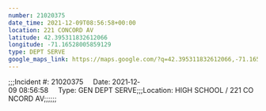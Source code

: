 ```yaml
---
number: 21020375
date_time: 2021-12-09T08:56:58+00:00
location: 221 CONCORD AV
latitude: 42.395311832612066
longitude: -71.16528005859129
type: DEPT SERVE
google_maps_link: https://maps.google.com/?q=42.395311832612066,-71.16528005859129
---
```


;;;Incident #: 21020375     Date: 2021‐12‐09 08:56:58     Type: GEN DEPT SERVE;;;Location: HIGH SCHOOL / 221 CONCORD AV;;;;;;
